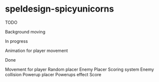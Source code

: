 # speldesign-spicyunicorns


TODO


Background moving


In progress

Animation for player movement

Done


Movement for player
Random placer
Enemy Placer
Scoring system
Enemy collision
Powerup placer
Powerups effect
Score